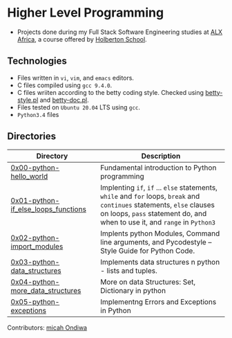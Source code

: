 # Higher Level Programming

- Projects done during my Full Stack Software Engineering studies at [ALX Africa](https://www.alxafrica.com/software-engineering-2022/), a course offered by [Holberton School](https://www.holbertonschool.com/).

## Technologies

- Files written in ```vi```, ```vim```, and ```emacs``` editors. 
- C files compiled using ```gcc 9.4.0```.
- C files wriiten according to the betty coding style. Checked using [betty-style.pl](https://github.com/holbertonschool/Betty/blob/master/betty-style.pl) and [betty-doc.pl](https://github.com/holbertonschool/Betty/blob/master/betty-doc.pl).
- Files tested on ```Ubuntu 20.04``` LTS using ```gcc```.
- ```Python3.4``` files 

## Directories 

| Directory  | Description |
| ---  | --- |
|[0x00-python-hello_world](0x00-python-hello_world) |Fundamental introduction to Python programming|
|[0x01-python-if_else_loops_functions](0x01-python-if_else_loops_functions)|Implenting ```if```, ```if``` ... ```else``` statements, ```while``` and ```for``` loops, ```break``` and ```continues``` statements, ```else```  clauses on loops, ```pass``` statement do, and when to use it, and ```range``` in ```Python3```|
|[0x02-python-import_modules](0x02-python-import_modules)|Implents python Modules, Command line arguments, and Pycodestyle – Style Guide for Python Code.|
|[0x03-python-data_structures](0x03-python-data_structures)|Implements data structures n python - lists and tuples.|
|[0x04-python-more_data_structures](0x04-python-more_data_structures)| More on data Structures: Set, Dictionary in python|
|[0x05-python-exceptions](0x05-python-exceptions)|Implementng Errors and Exceptions in Python|

Contributors: [micah Ondiwa](github.com/micahondiwa)
